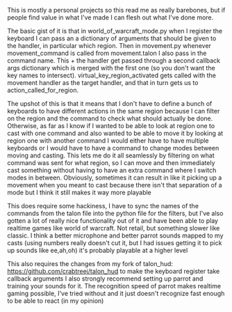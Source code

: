 This is mostly a personal projects so this read me as really barebones, but if people find value in what I've made I can flesh out what I've done more.

The basic gist of it is that in world_of_warcraft_mode.py when I register the keyboard I can pass an a dictionary of arguments that should be given to the handler, in particular which region. Then in movement.py whenever movement_command is called from movement.talon I also pass in the command name. This + the handler get passed through a second callback args dictionary which is merged with the first one (so you don't want the key names to intersect). virtual_key_region_activated  gets called with the movement handler as the target handler, and that in turn gets us to action_called_for_region. 

The upshot of this is that it means that I don't have to define a bunch of keyboards to have different actions in the same region because I can filter on the region and the command to check what should actually be done. Otherwise, as far as I know if I wanted to be able to look at region one to cast with one command and also wanted to be able to move it by looking at region one with another command I would either have to have multiple keyboards or I would have to have a command to change modes between moving and casting. This lets me do it all seamlessly by filtering on what command was sent for what region, so I can move and then immediately cast something without having to have an extra command where I switch modes in between. Obviously, sometimes it can result in like it picking up a movement when you meant to cast because there isn't that separation of a mode but I think it still makes it way more playable

This does require some hackiness, I have to sync the names of the commands from the talon file into the python file for the filters, but I've also gotten a lot of really nice functionality out of it and have been able to play realtime games like world of warcraft. Not retail, but something slower like classic. I think a better microphone and better parrot sounds mapped to my casts (using numbers really doesn't cut it, but I had issues getting it to pick up sounds like ee,ah,oh) it's probably playable at a higher level

This also requires the changes from my fork of talon_hud: https://github.com/crabtreej/talon_hud to make the keyboard register take callback arguments
I also strongly recommend setting up parrot and training your sounds for it. The recognition speed of parrot makes realtime gaming possible, I've tried without and it just doesn't recognize fast enough to be able to react (in my opinion)